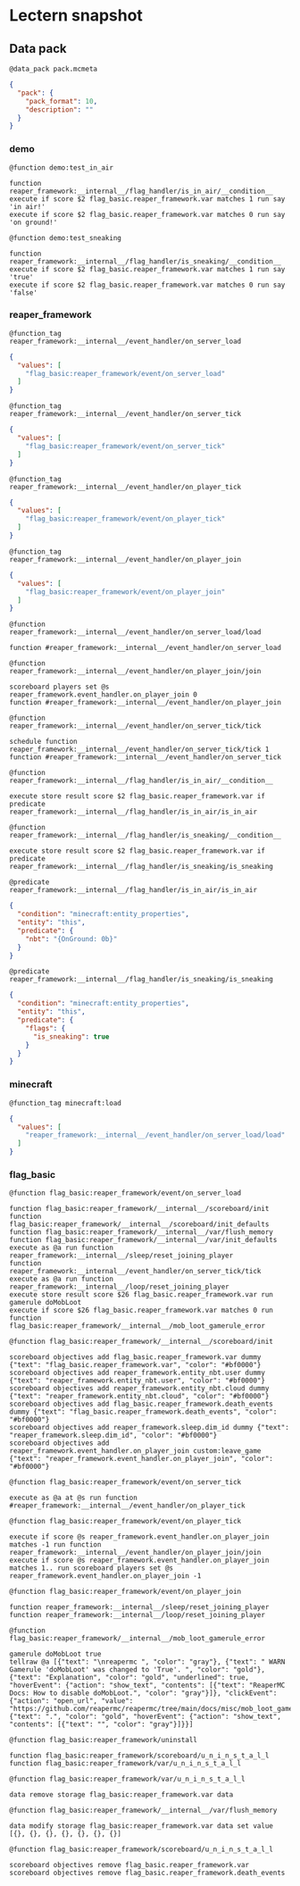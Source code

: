 # Lectern snapshot

## Data pack

`@data_pack pack.mcmeta`

```json
{
  "pack": {
    "pack_format": 10,
    "description": ""
  }
}
```

### demo

`@function demo:test_in_air`

```mcfunction
function reaper_framework:__internal__/flag_handler/is_in_air/__condition__
execute if score $2 flag_basic.reaper_framework.var matches 1 run say 'in air!'
execute if score $2 flag_basic.reaper_framework.var matches 0 run say 'on ground!'
```

`@function demo:test_sneaking`

```mcfunction
function reaper_framework:__internal__/flag_handler/is_sneaking/__condition__
execute if score $2 flag_basic.reaper_framework.var matches 1 run say 'true'
execute if score $2 flag_basic.reaper_framework.var matches 0 run say 'false'
```

### reaper_framework

`@function_tag reaper_framework:__internal__/event_handler/on_server_load`

```json
{
  "values": [
    "flag_basic:reaper_framework/event/on_server_load"
  ]
}
```

`@function_tag reaper_framework:__internal__/event_handler/on_server_tick`

```json
{
  "values": [
    "flag_basic:reaper_framework/event/on_server_tick"
  ]
}
```

`@function_tag reaper_framework:__internal__/event_handler/on_player_tick`

```json
{
  "values": [
    "flag_basic:reaper_framework/event/on_player_tick"
  ]
}
```

`@function_tag reaper_framework:__internal__/event_handler/on_player_join`

```json
{
  "values": [
    "flag_basic:reaper_framework/event/on_player_join"
  ]
}
```

`@function reaper_framework:__internal__/event_handler/on_server_load/load`

```mcfunction
function #reaper_framework:__internal__/event_handler/on_server_load
```

`@function reaper_framework:__internal__/event_handler/on_player_join/join`

```mcfunction
scoreboard players set @s reaper_framework.event_handler.on_player_join 0
function #reaper_framework:__internal__/event_handler/on_player_join
```

`@function reaper_framework:__internal__/event_handler/on_server_tick/tick`

```mcfunction
schedule function reaper_framework:__internal__/event_handler/on_server_tick/tick 1
function #reaper_framework:__internal__/event_handler/on_server_tick
```

`@function reaper_framework:__internal__/flag_handler/is_in_air/__condition__`

```mcfunction
execute store result score $2 flag_basic.reaper_framework.var if predicate reaper_framework:__internal__/flag_handler/is_in_air/is_in_air
```

`@function reaper_framework:__internal__/flag_handler/is_sneaking/__condition__`

```mcfunction
execute store result score $2 flag_basic.reaper_framework.var if predicate reaper_framework:__internal__/flag_handler/is_sneaking/is_sneaking
```

`@predicate reaper_framework:__internal__/flag_handler/is_in_air/is_in_air`

```json
{
  "condition": "minecraft:entity_properties",
  "entity": "this",
  "predicate": {
    "nbt": "{OnGround: 0b}"
  }
}
```

`@predicate reaper_framework:__internal__/flag_handler/is_sneaking/is_sneaking`

```json
{
  "condition": "minecraft:entity_properties",
  "entity": "this",
  "predicate": {
    "flags": {
      "is_sneaking": true
    }
  }
}
```

### minecraft

`@function_tag minecraft:load`

```json
{
  "values": [
    "reaper_framework:__internal__/event_handler/on_server_load/load"
  ]
}
```

### flag_basic

`@function flag_basic:reaper_framework/event/on_server_load`

```mcfunction
function flag_basic:reaper_framework/__internal__/scoreboard/init
function flag_basic:reaper_framework/__internal__/scoreboard/init_defaults
function flag_basic:reaper_framework/__internal__/var/flush_memory
function flag_basic:reaper_framework/__internal__/var/init_defaults
execute as @a run function reaper_framework:__internal__/sleep/reset_joining_player
function reaper_framework:__internal__/event_handler/on_server_tick/tick
execute as @a run function reaper_framework:__internal__/loop/reset_joining_player
execute store result score $26 flag_basic.reaper_framework.var run gamerule doMobLoot
execute if score $26 flag_basic.reaper_framework.var matches 0 run function flag_basic:reaper_framework/__internal__/mob_loot_gamerule_error
```

`@function flag_basic:reaper_framework/__internal__/scoreboard/init`

```mcfunction
scoreboard objectives add flag_basic.reaper_framework.var dummy {"text": "flag_basic.reaper_framework.var", "color": "#bf0000"}
scoreboard objectives add reaper_framework.entity_nbt.user dummy {"text": "reaper_framework.entity_nbt.user", "color": "#bf0000"}
scoreboard objectives add reaper_framework.entity_nbt.cloud dummy {"text": "reaper_framework.entity_nbt.cloud", "color": "#bf0000"}
scoreboard objectives add flag_basic.reaper_framework.death_events dummy {"text": "flag_basic.reaper_framework.death_events", "color": "#bf0000"}
scoreboard objectives add reaper_framework.sleep.dim_id dummy {"text": "reaper_framework.sleep.dim_id", "color": "#bf0000"}
scoreboard objectives add reaper_framework.event_handler.on_player_join custom:leave_game {"text": "reaper_framework.event_handler.on_player_join", "color": "#bf0000"}
```

`@function flag_basic:reaper_framework/event/on_server_tick`

```mcfunction
execute as @a at @s run function #reaper_framework:__internal__/event_handler/on_player_tick
```

`@function flag_basic:reaper_framework/event/on_player_tick`

```mcfunction
execute if score @s reaper_framework.event_handler.on_player_join matches -1 run function reaper_framework:__internal__/event_handler/on_player_join/join
execute if score @s reaper_framework.event_handler.on_player_join matches 1.. run scoreboard players set @s reaper_framework.event_handler.on_player_join -1
```

`@function flag_basic:reaper_framework/event/on_player_join`

```mcfunction
function reaper_framework:__internal__/sleep/reset_joining_player
function reaper_framework:__internal__/loop/reset_joining_player
```

`@function flag_basic:reaper_framework/__internal__/mob_loot_gamerule_error`

```mcfunction
gamerule doMobLoot true
tellraw @a [{"text": "\nreapermc ", "color": "gray"}, {"text": " WARN Gamerule 'doMobLoot' was changed to 'True'. ", "color": "gold"}, {"text": "Explanation", "color": "gold", "underlined": true, "hoverEvent": {"action": "show_text", "contents": [{"text": "ReaperMC Docs: How to disable doMobLoot.", "color": "gray"}]}, "clickEvent": {"action": "open_url", "value": "https://github.com/reapermc/reapermc/tree/main/docs/misc/mob_loot_gamerule.md"}}, {"text": ".", "color": "gold", "hoverEvent": {"action": "show_text", "contents": [{"text": "", "color": "gray"}]}}]
```

`@function flag_basic:reaper_framework/uninstall`

```mcfunction
function flag_basic:reaper_framework/scoreboard/u_n_i_n_s_t_a_l_l
function flag_basic:reaper_framework/var/u_n_i_n_s_t_a_l_l
```

`@function flag_basic:reaper_framework/var/u_n_i_n_s_t_a_l_l`

```mcfunction
data remove storage flag_basic:reaper_framework.var data
```

`@function flag_basic:reaper_framework/__internal__/var/flush_memory`

```mcfunction
data modify storage flag_basic:reaper_framework.var data set value [{}, {}, {}, {}, {}, {}, {}]
```

`@function flag_basic:reaper_framework/scoreboard/u_n_i_n_s_t_a_l_l`

```mcfunction
scoreboard objectives remove flag_basic.reaper_framework.var
scoreboard objectives remove flag_basic.reaper_framework.death_events
```
